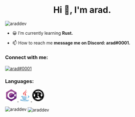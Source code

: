 <h1 align="center">Hi 👋, I'm arad.</h1>
<p align="left"> <img src="https://komarev.com/ghpvc/?username=arad&label=Profile%20views&color=0e75b6&style=flat" alt="araddev" /> </p>

- 😀 I’m currently learning **Rust.**

- 📫 How to reach me **message me on Discord: arad#0001.**

<h3 align="left">Connect with me:</h3>
<p align="left">
<a href="https://discord.gg/arad#0001" target="blank"><img align="center" src="https://raw.githubusercontent.com/rahuldkjain/github-profile-readme-generator/master/src/images/icons/Social/discord.svg" alt="arad#0001" height="30" width="40" /></a>
</p>

<h3 align="left">Languages:</h3>
<p align="left"> <a href="https://www.w3schools.com/cs/" target="_blank" rel="noreferrer"> <img src="https://raw.githubusercontent.com/devicons/devicon/master/icons/csharp/csharp-original.svg" alt="csharp" width="40" height="40"/> </a> 
<a href="https://www.java.com" target="_blank" rel="noreferrer"> <img src="https://raw.githubusercontent.com/devicons/devicon/master/icons/java/java-original.svg" alt="java" width="40" height="40"/> </a> 
<a href="https://www.rust-lang.org" target="_blank" rel="noreferrer"> <img src="https://raw.githubusercontent.com/devicons/devicon/master/icons/rust/rust-plain.svg" alt="rust" width="40" height="40"/> </a> 
</p>

<p><img align="left" src="https://github-readme-stats.vercel.app/api/top-langs?username=araddev&show_icons=true&locale=en&layout=compact" alt="araddev" /></p>

<p>&nbsp;<img align="center" src="https://github-readme-stats.vercel.app/api?username=araddev&show_icons=true&locale=en" alt="araddev" /></p>
